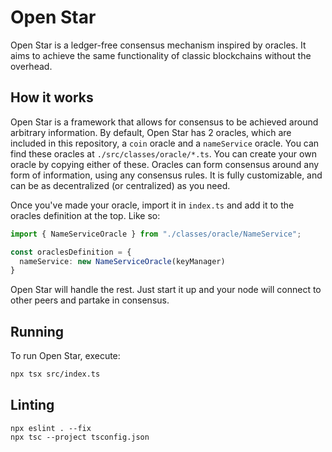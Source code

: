 # Open Star
Open Star is a ledger-free consensus mechanism inspired by oracles. It aims to achieve the same functionality of classic blockchains without the overhead.

## How it works
Open Star is a framework that allows for consensus to be achieved around arbitrary information. By default, Open Star has 2 oracles, which are included in this repository, a `coin` oracle and a `nameService` oracle. You can find these oracles at `./src/classes/oracle/*.ts`. You can create your own oracle by copying either of these. Oracles can form consensus around any form of information, using any consensus rules. It is fully customizable, and can be as decentralized (or centralized) as you need.

Once you've made your oracle, import it in `index.ts` and add it to the oracles definition at the top. Like so:

```ts
import { NameServiceOracle } from "./classes/oracle/NameService";

const oraclesDefinition = {
  nameService: new NameServiceOracle(keyManager)
}
```

Open Star will handle the rest. Just start it up and your node will connect to other peers and partake in consensus.

## Running
To run Open Star, execute:
```sh
npx tsx src/index.ts
```

## Linting
```
npx eslint . --fix
npx tsc --project tsconfig.json
```